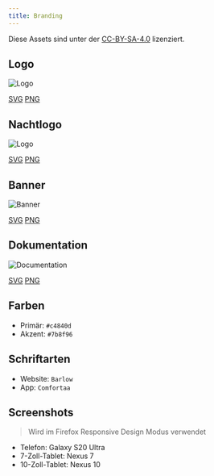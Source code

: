 ```yaml
---
title: Branding
---
```


Diese Assets sind unter der [CC-BY-SA-4.0](https://github.com/LinwoodDev/Butterfly/blob/develop/BRANDING_LICENSE) lizenziert.

## Logo

![Logo](/img/logo.svg)

[SVG](/img/logo.svg) [PNG](/img/logo.png)

## Nachtlogo

![Logo](/img/nightly.svg)

[SVG](/img/nightly.svg) [PNG](/img/nightly.png)

## Banner

![Banner](/img/banner.svg)

[SVG](/img/banner.svg) [PNG](/img/banner.png)

## Dokumentation

![Documentation](/img/docs.svg)

[SVG](/img/docs.svg) [PNG](/img/docs.png)

## Farben

- Primär: `#c4840d`
- Akzent: `#7b8f96`

## Schriftarten

- Website: `Barlow`
- App: `Comfortaa`

## Screenshots

> Wird im Firefox Responsive Design Modus verwendet

- Telefon: Galaxy S20 Ultra
- 7-Zoll-Tablet: Nexus 7
- 10-Zoll-Tablet: Nexus 10
